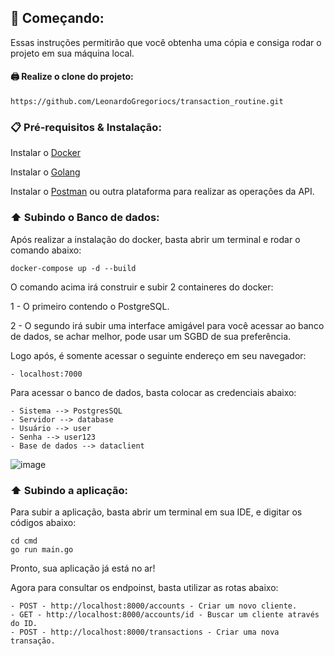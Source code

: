 ## 🚀 Começando:

Essas instruções permitirão que você obtenha uma cópia e consiga rodar o projeto em sua máquina local.

  ####  🖨️ Realize o clone do projeto:
    https://github.com/LeonardoGregoriocs/transaction_routine.git

### 📋 Pré-requisitos & Instalação:

   Instalar o [Docker](https://docs.docker.com/get-docker)
   
   Instalar o [Golang](https://go.dev/doc/install)
   
   Instalar o [Postman](https://www.postman.com/downloads/) ou outra plataforma para realizar as operações da API. 

### ⬆️ Subindo o Banco de dados:

Após realizar a instalação do docker, basta abrir um terminal e rodar o comando abaixo:

    docker-compose up -d --build

O comando acima irá construir e subir 2 containeres do docker: 

  1 - O primeiro contendo o PostgreSQL.
  
  2 - O segundo irá subir uma interface amigável para você acessar ao banco de dados, se achar melhor, pode usar um SGBD de sua preferência. 

Logo após, é somente acessar o seguinte endereço em seu navegador: 
    
    - localhost:7000

Para acessar o banco de dados, basta colocar as credenciais abaixo: 

    - Sistema --> PostgresSQL
    - Servidor --> database
    - Usuário --> user
    - Senha --> user123
    - Base de dados --> dataclient

![image](https://github.com/LeonardoGregoriocs/transaction_routine/assets/83976271/84d45001-bb14-4d57-9d2d-0f77efd55570)

### ⬆️ Subindo a aplicação:

Para subir a aplicação, basta abrir um terminal em sua IDE, e digitar os códigos abaixo: 

    cd cmd
    go run main.go

Pronto, sua aplicação já está no ar! 

Agora para consultar os endpoinst, basta utilizar as rotas abaixo: 

    - POST - http://localhost:8000/accounts - Criar um novo cliente. 
    - GET - http://localhost:8000/accounts/id - Buscar um cliente através do ID. 
    - POST - http://localhost:8000/transactions - Criar uma nova transação.
    
